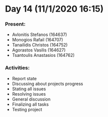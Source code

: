 # Day 14 (11/1/2020 16:15)

### Present:
* Avlonitis Stefanos (164637)
* Monogios Rafail (164707)
* Tanailidis Christos (164752)
* Agorastos Vasilis (164627)
* Tsantoulis Anastasios (164762)

### Activities:
* Report state
* Discussing about projects progress
* Stating all issues
* Resolving issues
* General discussion
* Finalizing all tasks
* Testing project

